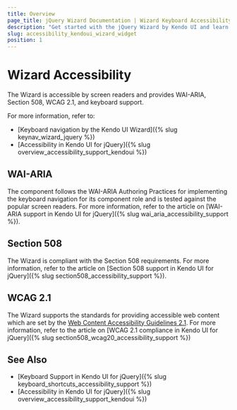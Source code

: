 ```yaml
---
title: Overview
page_title: jQuery Wizard Documentation | Wizard Keyboard Accessibility | Kendo UI
description: "Get started with the jQuery Wizard by Kendo UI and learn about its accessibility support for WAI-ARIA, Section 508, and WCAG 2.1."
slug: accessibility_kendoui_wizard_widget
position: 1
---
```


# Wizard Accessibility

The Wizard is accessible by screen readers and provides WAI-ARIA, Section 508, WCAG 2.1, and keyboard support.

For more information, refer to:
* [Keyboard navigation by the Kendo UI Wizard]({% slug keynav_wizard_jquery %})
* [Accessibility in Kendo UI for jQuery]({% slug overview_accessibility_support_kendoui %})

## WAI-ARIA

The component follows the WAI-ARIA Authoring Practices for implementing the keyboard navigation for its component role and is tested against the popular screen readers. For more information, refer to the article on [WAI-ARIA support in Kendo UI for jQuery]({% slug wai_aria_accessibility_support %}).

## Section 508

The Wizard is compliant with the Section 508 requirements. For more information, refer to the article on [Section 508 support in Kendo UI for jQuery]({% slug section508_accessibility_support %}).

## WCAG 2.1

The Wizard supports the standards for providing accessible web content which are set by the [Web Content Accessibility Guidelines 2.1](https://www.w3.org/TR/WCAG/). For more information, refer to the article on [WCAG 2.1 compliance in Kendo UI for jQuery]({% slug section508_wcag20_accessibility_support %})

## See Also

* [Keyboard Support in Kendo UI for jQuery]({% slug keyboard_shortcuts_accessibility_support %})
* [Accessibility in Kendo UI for jQuery]({% slug overview_accessibility_support_kendoui %})
